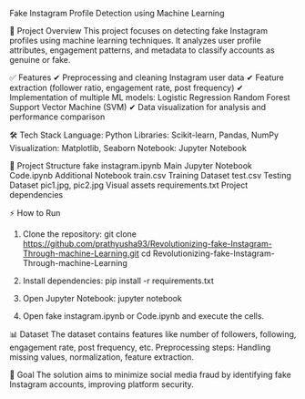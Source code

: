 Fake Instagram Profile Detection using Machine Learning

📌 Project Overview
This project focuses on detecting fake Instagram profiles using machine learning techniques. It analyzes user profile attributes, engagement patterns, and metadata to classify accounts as genuine or fake.

✅ Features
✔ Preprocessing and cleaning Instagram user data
✔ Feature extraction (follower ratio, engagement rate, post frequency)
✔ Implementation of multiple ML models:
   Logistic Regression
   Random Forest
   Support Vector Machine (SVM)
✔ Data visualization for analysis and performance comparison

🛠 Tech Stack
Language: Python
Libraries: Scikit-learn, Pandas, NumPy
Visualization: Matplotlib, Seaborn
Notebook: Jupyter Notebook

📂 Project Structure
fake instagram.ipynb    Main Jupyter Notebook
Code.ipynb              Additional Notebook
train.csv               Training Dataset
test.csv                Testing Dataset
pic1.jpg, pic2.jpg      Visual assets
requirements.txt        Project dependencies

⚡ How to Run
1. Clone the repository:
   git clone https://github.com/prathyusha93/Revolutionizing-fake-Instagram-Through-machine-Learning.git
   cd Revolutionizing-fake-Instagram-Through-machine-Learning

2. Install dependencies:
   pip install -r requirements.txt

3. Open Jupyter Notebook:
   jupyter notebook

4. Open fake instagram.ipynb or Code.ipynb and execute the cells.

📊 Dataset
The dataset contains features like number of followers, following, engagement rate, post frequency, etc.
Preprocessing steps: Handling missing values, normalization, feature extraction.

🎯 Goal
The solution aims to minimize social media fraud by identifying fake Instagram accounts, improving platform security.
